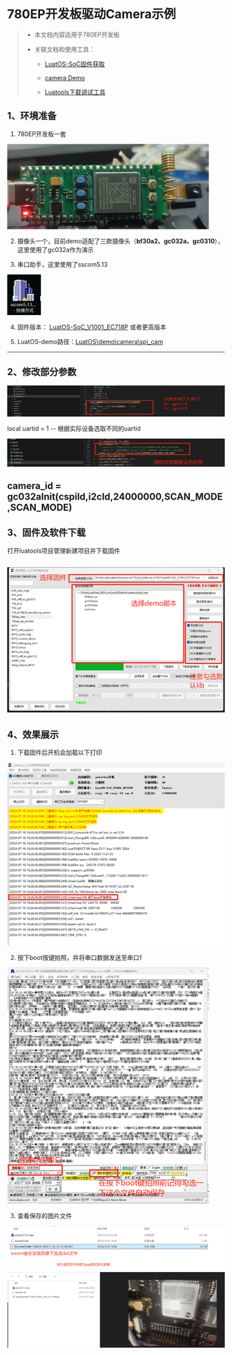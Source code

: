# 780EP开发板驱动Camera示例

> - 本文档内容适用于780EP开发板
>
> - 关联文档和使用工具：
>
>   - [LuatOS-SoC固件获取](https://gitee.com/openLuat/LuatOS/releases)
>
>   - [camera Demo](https://gitee.com/openLuat/LuatOS/tree/master/demo/camera/spi_cam)
>
>   - [Luatools下载调试工具](../../doc/%E5%BC%80%E5%8F%91%E5%B7%A5%E5%85%B7%E5%8F%8A%E4%BD%BF%E7%94%A8%E8%AF%B4%E6%98%8E/Luatools%E4%B8%8B%E8%BD%BD%E8%B0%83%E8%AF%95%E5%B7%A5%E5%85%B7.md)

## 1、环境准备

1. 780EP开发板一套

 ![开发板图片](../../image/LuatOS%E5%BC%80%E5%8F%91%E8%B5%84%E6%96%99/%E7%A4%BA%E4%BE%8B/Camera/%E5%9B%BE%E7%89%871.png)

2. 摄像头一个，目前demo适配了三款摄像头（**bf30a2、gc032a、gc0310**），这里使用了gc032a作为演示

3. 串口助手，这里使用了sscom5.13

 ![串口助手](../../image/LuatOS%E5%BC%80%E5%8F%91%E8%B5%84%E6%96%99/%E7%A4%BA%E4%BE%8B/Camera/%E5%9B%BE%E7%89%872.png)

4. 固件版本： [LuatOS-SoC_V1001_EC718P](https://gitee.com/openLuat/LuatOS/releases) 或者更高版本

5. LuatOS-demo路径：[LuatOS\demo\camera\spi_cam](https://gitee.com/openLuat/LuatOS/tree/master/demo/camera/spi_cam)
---

## 2、修改部分参数

 ![demo](../../image/LuatOS%E5%BC%80%E5%8F%91%E8%B5%84%E6%96%99/%E7%A4%BA%E4%BE%8B/Camera/%E5%9B%BE%E7%89%873.png)

local uartid = 1 -- 根据实际设备选取不同的uartid

 ![demo](../../image/LuatOS%E5%BC%80%E5%8F%91%E8%B5%84%E6%96%99/%E7%A4%BA%E4%BE%8B/Camera/%E5%9B%BE%E7%89%874.png)

camera\_id = gc032aInit(cspiId,i2cId,24000000,SCAN\_MODE,SCAN\_MODE)
---

## 3、固件及软件下载

打开luatools项目管理新建项目并下载固件

 ![luatools项目管理下载固件](../../image/LuatOS%E5%BC%80%E5%8F%91%E8%B5%84%E6%96%99/%E7%A4%BA%E4%BE%8B/Camera/%E5%9B%BE%E7%89%875.png)
---

## 4、效果展示

1. 下载固件后开机会加载以下打印

 ![luatools日志界面](../../image/LuatOS%E5%BC%80%E5%8F%91%E8%B5%84%E6%96%99/%E7%A4%BA%E4%BE%8B/Camera/%E5%9B%BE%E7%89%876.png)

2. 按下boot按键拍照，并将串口数据发送至串口1

 ![sscom界面](../../image/LuatOS%E5%BC%80%E5%8F%91%E8%B5%84%E6%96%99/%E7%A4%BA%E4%BE%8B/Camera/%E5%9B%BE%E7%89%877.png)

3. 查看保存的图片文件

 ![sscom安装目录下查找读取的文件](../../image/LuatOS%E5%BC%80%E5%8F%91%E8%B5%84%E6%96%99/%E7%A4%BA%E4%BE%8B/Camera/%E5%9B%BE%E7%89%878.png)
 ![sscom安装目录下查找读取的文件](../../image/LuatOS%E5%BC%80%E5%8F%91%E8%B5%84%E6%96%99/%E7%A4%BA%E4%BE%8B/Camera/%E5%9B%BE%E7%89%879.png)
